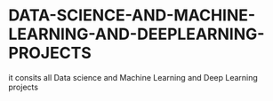 # DATA-SCIENCE-AND-MACHINE-LEARNING-AND-DEEPLEARNING-PROJECTS
it consits all Data science and Machine Learning and Deep Learning projects
